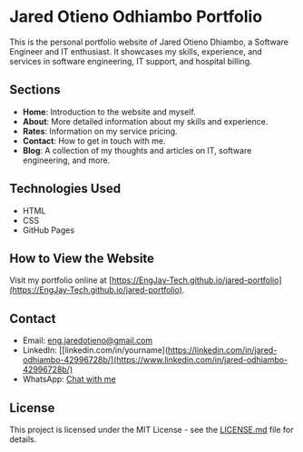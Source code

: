 # Jared Otieno Odhiambo Portfolio

This is the personal portfolio website of Jared Otieno Dhiambo, a Software Engineer and IT enthusiast. It showcases my skills, experience, and services in software engineering, IT support, and hospital billing.

## Sections
- **Home**: Introduction to the website and myself.
- **About**: More detailed information about my skills and experience.
- **Rates**: Information on my service pricing.
- **Contact**: How to get in touch with me.
- **Blog**: A collection of my thoughts and articles on IT, software engineering, and more.

## Technologies Used
- HTML
- CSS
- GitHub Pages

## How to View the Website
Visit my portfolio online at [https://EngJay-Tech.github.io/jared-portfolio](https://EngJay-Tech.github.io/jared-portfolio).

## Contact
- Email: eng.jaredotieno@gmail.com
- LinkedIn: [[linkedin.com/in/yourname](https://linkedin.com/in/jared-odhiambo-42996728b/](https://www.linkedin.com/in/jared-odhiambo-42996728b/)
- WhatsApp: [Chat with me](https://wa.me/0116472800)

## License
This project is licensed under the MIT License - see the [LICENSE.md](LICENSE.md) file for details.
